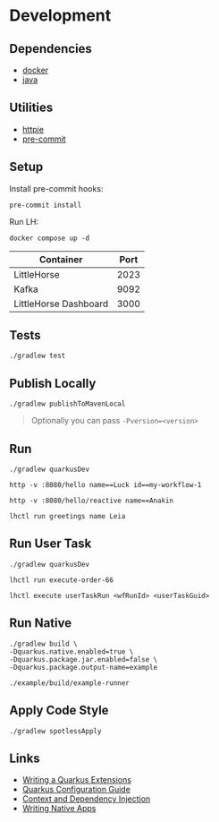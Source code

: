 # Development

## Dependencies

- [docker](https://docs.docker.com/engine/install/)
- [java](https://sdkman.io/jdks#graalce)

## Utilities

- [httpie](https://httpie.io/)
- [pre-commit](https://pre-commit.com/)

## Setup

Install pre-commit hooks:

```shell
pre-commit install
```

Run LH:

```shell
docker compose up -d
```

| Container             | Port |
|-----------------------|------|
| LittleHorse           | 2023 |
| Kafka                 | 9092 |
| LittleHorse Dashboard | 3000 |


## Tests

```shell
./gradlew test
```

## Publish Locally

```shell
./gradlew publishToMavenLocal
```

> Optionally you can pass `-Pversion=<version>`

## Run

```shell
./gradlew quarkusDev
```

```shell
http -v :8080/hello name==Luck id==my-workflow-1
```

```shell
http -v :8080/hello/reactive name==Anakin
```

```shell
lhctl run greetings name Leia
```

## Run User Task

```shell
./gradlew quarkusDev
```

```shell
lhctl run execute-order-66
```

```shell
lhctl execute userTaskRun <wfRunId> <userTaskGuid>
```

## Run Native

```shell
./gradlew build \
-Dquarkus.native.enabled=true \
-Dquarkus.package.jar.enabled=false \
-Dquarkus.package.output-name=example
```

```shell
./example/build/example-runner
```

## Apply Code Style

```shell
./gradlew spotlessApply
```

## Links

- [Writing a Quarkus Extensions](https://quarkus.io/guides/writing-extensions)
- [Quarkus Configuration Guide](https://quarkus.io/guides/config-reference)
- [Context and Dependency Injection](https://quarkus.io/guides/cdi-reference)
- [Writing Native Apps](https://quarkus.io/guides/writing-native-applications-tips)
